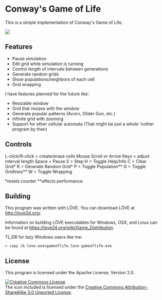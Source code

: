 Conway's Game of Life
=====================

This is a simple implementation of Conway's Game of Life.

<img src="https://www.dropbox.com/s/m3zt423imewpex8/Screenshot%202015-03-04%2001.16.13.png?dl=0" />

Features
--------
- Pause simulation
- Edit grid while simulation is running
- Control length of intervals between generations
- Generate random grids
- Show populations/neighbors of each cell
- Grid wrapping

I have features planned for the future like:

- Resizable window
- Grid that resizes with the window
- Generate popular patterns (Acorn, Glider Gun, etc.)
- Infinite grid with zooming
- Support for other cellular automata (That might be just a whole 'nother program by then)

Controls
--------
L-click/R-click = create/erase cells
Mouse Scroll or Arrow Keys = adjust interval length
Space = Pause
S = Step
H = Toggle Help/Info
C = Clear Grid*
R = Generate Random Grid*
P = Toggle Population**
G = Toggle Gridlines**
W = Toggle Wrapping 

\*resets counter
\*\*affects performance

Building
--------
This program was written with LÖVE. You can download LÖVE at http://love2d.org/.

Information on building LÖVE executables for Windows, OSX, and Linux can be found at https://love2d.org/wiki/Game_Distribution.

TL;DR for lazy Windows users like me:
```
> copy /b love.exe+gameoflife.love gameoflife.exe
```

License
-------
This program is licensed under the Apache License, Version 2.0.

<a rel="license" href="http://creativecommons.org/licenses/by-sa/3.0/"><img alt="Creative Commons License" style="border-width:0" src="https://i.creativecommons.org/l/by-sa/3.0/88x31.png" /></a><br />The icon included is licensed under the <a rel="license" href="http://creativecommons.org/licenses/by-sa/3.0/">Creative Commons Attribution-ShareAlike 3.0 Unported License</a>.